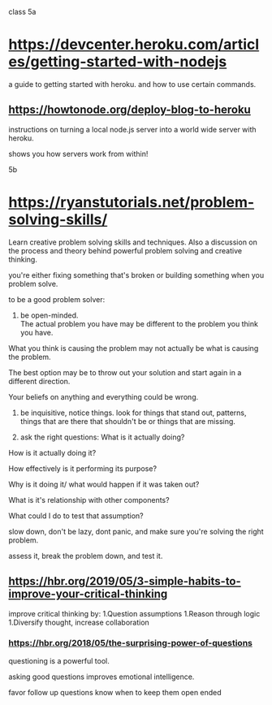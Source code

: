 class 5a

# https://devcenter.heroku.com/articles/getting-started-with-nodejs

a guide to getting started with heroku. and how to use certain commands.

## https://howtonode.org/deploy-blog-to-heroku

instructions on turning a local node.js server into a world wide server with heroku.

shows you how servers work from within!

5b

# https://ryanstutorials.net/problem-solving-skills/

Learn creative problem solving skills and techniques. Also a discussion on the process and theory behind powerful problem solving and creative thinking.

you're either fixing something that's broken or building something when you problem solve.

to be a good problem solver:
1. be open-minded.  
The actual problem you have may be different to the problem you think you have.

What you think is causing the problem may not actually be what is causing the problem.

The best option may be to throw out your solution and start again in a different direction.

Your beliefs on anything and everything could be wrong.

1. be inquisitive, notice things. look for things that stand out, patterns, things that are there that shouldn't be or things that are missing.

1. ask the right questions:
What is it actually doing?

How is it actually doing it?

How effectively is it performing its purpose?

Why is it doing it/ what would happen if it was taken out?

What is it's relationship with other components?

What could I do to test that assumption?

slow down, don't be lazy, dont panic, and make sure you're solving the right problem.

assess it, break the problem down, and test it.


## https://hbr.org/2019/05/3-simple-habits-to-improve-your-critical-thinking

improve critical thinking by:
1.Question assumptions
1.Reason through logic
1.Diversify thought, increase collaboration

### https://hbr.org/2018/05/the-surprising-power-of-questions

questioning is a powerful tool.

asking good questions improves emotional intelligence.

favor follow up questions
know when to keep them open ended


